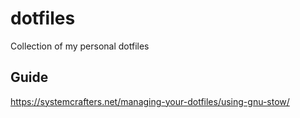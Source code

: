 # dotfiles
Collection of my personal dotfiles

## Guide
https://systemcrafters.net/managing-your-dotfiles/using-gnu-stow/
